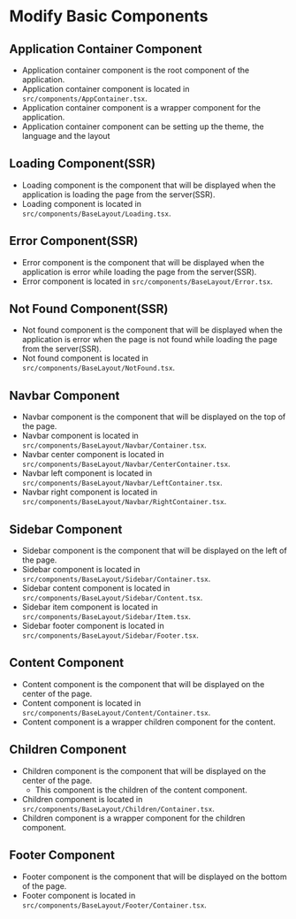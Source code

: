 # Modify Basic Components

## Application Container Component

- Application container component is the root component of the application.
- Application container component is located in `src/components/AppContainer.tsx`.
- Application container component is a wrapper component for the application.
- Application container component can be setting up the theme, the language and the layout

## Loading Component(SSR)

- Loading component is the component that will be displayed when the application is loading the page from the server(SSR).
- Loading component is located in `src/components/BaseLayout/Loading.tsx`.

## Error Component(SSR)

- Error component is the component that will be displayed when the application is error while loading the page from the server(SSR).
- Error component is located in `src/components/BaseLayout/Error.tsx`.

## Not Found Component(SSR)

- Not found component is the component that will be displayed when the application is error when the page is not found while loading the page from the server(SSR).
- Not found component is located in `src/components/BaseLayout/NotFound.tsx`.

## Navbar Component

- Navbar component is the component that will be displayed on the top of the page.
- Navbar component is located in `src/components/BaseLayout/Navbar/Container.tsx`.
- Navbar center component is located in `src/components/BaseLayout/Navbar/CenterContainer.tsx`.
- Navbar left component is located in `src/components/BaseLayout/Navbar/LeftContainer.tsx`.
- Navbar right component is located in `src/components/BaseLayout/Navbar/RightContainer.tsx`.

## Sidebar Component

- Sidebar component is the component that will be displayed on the left of the page.
- Sidebar component is located in `src/components/BaseLayout/Sidebar/Container.tsx`.
- Sidebar content component is located in `src/components/BaseLayout/Sidebar/Content.tsx`.
- Sidebar item component is located in `src/components/BaseLayout/Sidebar/Item.tsx`.
- Sidebar footer component is located in `src/components/BaseLayout/Sidebar/Footer.tsx`.

## Content Component

- Content component is the component that will be displayed on the center of the page.
- Content component is located in `src/components/BaseLayout/Content/Container.tsx`.
- Content component is a wrapper children component for the content.

## Children Component

- Children component is the component that will be displayed on the center of the page.
  - This component is the children of the content component.
- Children component is located in `src/components/BaseLayout/Children/Container.tsx`.
- Children component is a wrapper component for the children component.

## Footer Component

- Footer component is the component that will be displayed on the bottom of the page.
- Footer component is located in `src/components/BaseLayout/Footer/Container.tsx`.
